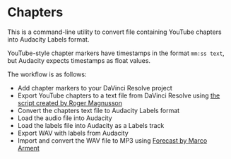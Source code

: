 # Chapters

This is a command-line utility to convert file containing YouTube chapters into Audacity Labels format.

YouTube-style chapter markers have timestamps in the format `mm:ss text`, but Audacity expects timestamps as float values.

The workflow is as follows:

* Add chapter markers to your DaVinci Resolve project
* Export YouTube chapters to a text file from DaVinci Resolve using [the script created by Roger Magnusson](https://forum.blackmagicdesign.com/viewtopic.php?f=21&t=149311)
* Convert the chapters text file to Audacity Labels format
* Load the audio file into Audacity
* Load the labels file into Audacity as a Labels track
* Export WAV with labels from Audacity
* Import and convert the WAV file to MP3 using [Forecast by Marco Arment](https://overcast.fm/forecast)
